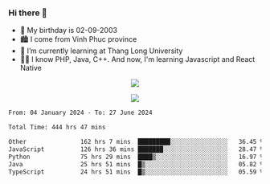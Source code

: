 ### Hi there 👋
- 🎂 My birthday is 02-09-2003
- 🏙️ I come from Vinh Phuc province
- 🌱 I’m currently learning at Thang Long University
- 🧑‍💻 I know PHP, Java, C++. And now, I'm learning Javascript and React Native
<p align="center"><img src="https://github-readme-stats.vercel.app/api?username=tmquang0209&show_icons=true&theme=gradient"></p>
<p align="center"><img src="https://github-readme-stats.vercel.app/api/top-langs/?username=tmquang0209&hide=scss,css&langs_count=10"></p>
<!--START_SECTION:waka-->

```txt
From: 04 January 2024 - To: 27 June 2024

Total Time: 444 hrs 47 mins

Other               162 hrs 7 mins  █████████░░░░░░░░░░░░░░░░   36.45 %
JavaScript          126 hrs 36 mins ███████░░░░░░░░░░░░░░░░░░   28.47 %
Python              75 hrs 29 mins  ████▒░░░░░░░░░░░░░░░░░░░░   16.97 %
Java                25 hrs 51 mins  █▒░░░░░░░░░░░░░░░░░░░░░░░   05.82 %
TypeScript          24 hrs 51 mins  █▒░░░░░░░░░░░░░░░░░░░░░░░   05.59 %
```

<!--END_SECTION:waka-->
